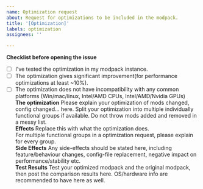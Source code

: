 ```yaml
---
name: Optimization request
about: Request for optimizations to be included in the modpack.
title: '[Optimization]'
labels: optimization
assignees: ''

---
```


**Checklist before opening the issue**
- [ ] I've tested the optimization in my modpack instance.  
- [ ] The optimization gives significant improvement(for performance optimizations at least ~10%).  
- [ ] The optimization does not have incompatibility with any common platforms (Win/mac/linux, Intel/AMD CPUs, Intel/AMD/Nvidia GPUs)  
**The optimization**
Please explain your optimization of mods changed, config changed... here. Split your optimization into multiple individually functional groups if available. Do not throw mods added and removed in a messy list.  
**Effects**
Replace this with what the optimization does.  
For multiple functional groups in a optimization request, please explain for every group.  
**Side Effects**
Any side-effects should be stated here, including feature/behaviour changes, config-file replacement, negative impact on performance/stability etc.  
**Test Results**
Test your optimized modpack and the original modpack, then post the comparison results here. OS/hardware info are recommended to have here as well.
